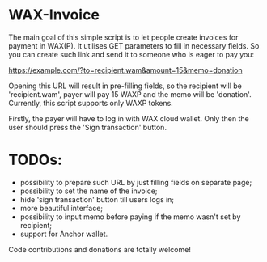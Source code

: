 # WAX-Invoice
The main goal of this simple script is to let people create invoices for payment in WAX(P).
It utilises GET parameters to fill in necessary fields. So you can create such link and send it to someone who is eager
to pay you:

https://example.com/?to=recipient.wam&amount=15&memo=donation

Opening this URL will result in pre-filling fields, so the recipient will be 'recipient.wam', payer will pay 15 WAXP
and the memo will be 'donation'. Currently, this script supports only WAXP tokens.

Firstly, the payer will have to log in with WAX cloud wallet. Only then the user should press the 'Sign transaction'
button. 

# TODOs:

* possibility to prepare such URL by just filling fields on separate page;
* possibility to set the name of the invoice;
* hide 'sign transaction' button till users logs in;
* more beautiful interface;
* possibility to input memo before paying if the memo wasn't set by recipient;
* support for Anchor wallet.

Code contributions and donations are totally welcome!